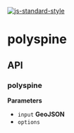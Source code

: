 [![js-standard-style](https://cdn.rawgit.com/feross/standard/master/badge.svg)](https://github.com/feross/standard)

# polyspine

## API

<!-- Generated by documentation.js. Update this documentation by updating the source code. -->

### polyspine

**Parameters**

-   `input` **GeoJSON** 
-   `options`  
